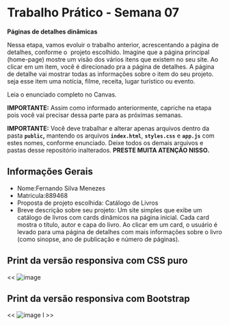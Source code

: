 # Trabalho Prático - Semana 07

**Páginas de detalhes dinâmicas**

Nessa etapa, vamos evoluir o trabalho anterior, acrescentando a página de detalhes, conforme o  projeto escolhido. Imagine que a página principal (home-page) mostre um visão dos vários itens que existem no seu site. Ao clicar em um item, você é direcionado pra a página de detalhes. A página de detalhe vai mostrar todas as informações sobre o item do seu projeto. seja esse item uma notícia, filme, receita, lugar turístico ou evento.

Leia o enunciado completo no Canvas. 

**IMPORTANTE:** Assim como informado anteriormente, capriche na etapa pois você vai precisar dessa parte para as próximas semanas. 

**IMPORTANTE:** Você deve trabalhar e alterar apenas arquivos dentro da pasta **`public`,** mantendo os arquivos **`index.html`**, **`styles.css`** e **`app.js`** com estes nomes, conforme enunciado. Deixe todos os demais arquivos e pastas desse repositório inalterados. **PRESTE MUITA ATENÇÃO NISSO.**

## Informações Gerais

- Nome:Fernando Silva Menezes
- Matricula:889468
- Proposta de projeto escolhida: Catálogo de Livros
- Breve descrição sobre seu projeto: Um site simples que exibe um catálogo de livros com cards dinâmicos na página inicial. Cada card mostra o título, autor e capa do livro. Ao clicar em um card, o usuário é levado para uma página de detalhes com mais informações sobre o livro (como sinopse, ano de publicação e número de páginas).

## Print da versão responsiva com CSS puro

<<  ![image](https://github.com/user-attachments/assets/ca5c824b-98f0-4040-8004-bcf934a587e1)
 >>

## Print da versão responsiva com Bootstrap

<< ![image](https://github.com/user-attachments/assets/8fed5ad5-87fb-4bfe-a730-0b6dd3afd435)
I >>
